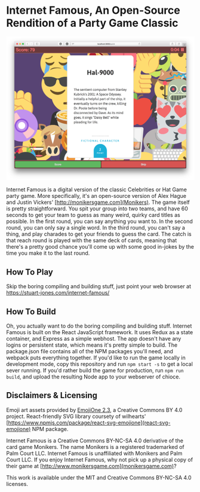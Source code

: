 # Internet Famous, An Open-Source Rendition of a Party Game Classic

![Undercast Screenshot](screenshot.png)

Internet Famous is a digital version of the classic Celebrities or Hat Game party game. More specifically, it's an open-source version of Alex Hague and Justin Vickers' [http://monikersgame.com](Monikers). The game itself is pretty straightforward. You spit your group into two teams, and have 60 seconds to get your team to guess as many weird, quirky card titles as possible. In the first round, you can say anything you want to. In the second round, you can only say a single word. In the third round, you can't say a thing, and play charades to get your friends to guess the card. The catch is that reach round is played with the same deck of cards, meaning that there's a pretty good chance you'll come up with some good in-jokes by the time you make it to the last round.

## How To Play

Skip the boring compiling and building stuff, just point your web browser at https://stuart-jones.com/internet-famous/

## How To Build

Oh, you actually want to do the boring compiling and building stuff. Internet Famous is built on the React JavaScript framework. It uses Redux as a state container, and Express as a simple webhost. The app doesn't have any logins or persistent state, which means it's pretty simple to build. The package.json file contains all of the NPM packages you'll need, and webpack puts everything together. If you'd like to run the game locally in development mode, copy this repository and run `npm start -s` to get a local sever running. If you'd rather build the game for production, run `npm run build`, and upload the resulting Node app to your webserver of chioce.

## Disclaimers & Licensing

Emoji art assets provided by [EmojiOne 2.3](https://www.emojione.com/emoji/v2), a Creative Commons BY 4.0 project. React-friendly SVG library coursety of wilhearts' [https://www.npmjs.com/package/react-svg-emojione](react-svg-emojione) NPM package.</p>

Internet Famous is a Creative Commons BY-NC-SA 4.0 derivative of the card game Monikers. The name Monikers is a registered trademarked of Palm Court LLC. Internet Famous is unaffiliated with Monikers and Palm Court LLC. If you enjoy Internet Famous, why not pick up a physical copy of their game at [http://www.monikersgame.com](monikersgame.com)?

This work is available under the MIT and Creative Commons BY-NC-SA 4.0 licenses.
